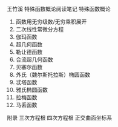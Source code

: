 王竹溪 特殊函数概论阅读笔记
特殊函数概论

1. 函数用无穷级数/无穷乘积展开
2. 二次线性常微分方程
3. 伽玛函数
4. 超几何函数
5. 勒让德函数
6. 合流超几何函数
7. 贝塞尔函数
8. 外氏（魏尔斯托拉斯）椭圆函数
9. 忒塔函数
10. 雅氏椭圆函数
11. 拉梅函数
12. 马丢函数

附录
三次方程根
四次方程根
正交曲面坐标系

